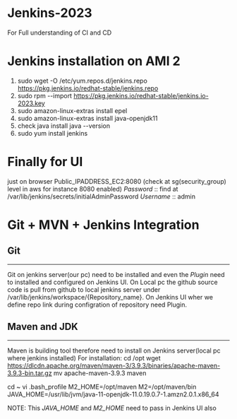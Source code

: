 # Jenkins-2023
For Full understanding of CI and CD

# Jenkins installation on AMI 2
1. sudo wget -O /etc/yum.repos.d/jenkins.repo https://pkg.jenkins.io/redhat-stable/jenkins.repo
2. sudo rpm --import https://pkg.jenkins.io/redhat-stable/jenkins.io-2023.key
3. sudo amazon-linux-extras install epel
4. sudo amazon-linux-extras install java-openjdk11
5. check java install
  java --version
6. sudo yum install jenkins

# Finally for UI 

just on browser 
Public_IPADDRESS_EC2:8080 (check at sg(security_group) level in aws for instance 8080 enabled)
*Password* :: find at /var/lib/jenkins/secrets/initialAdminPassword
*Username*  :: admin


# Git + MVN + Jenkins Integration

## Git
---------------------------------
Git on jenkins server(our pc) need to be installed and even the *Plugin* need to installed and configured on Jenkins UI.
On Local pc the github source code is pull from github to local jenkins server under /var/lib/jenkins/workspace/{Repository_name}.
On Jenkins UI wher we define repo link during configration of repository need Plugin.

## Maven and JDK
-------------------------------------
Maven is building tool therefore need to install on Jenkins server(local pc where jenkins installed)
For installation:
cd /opt
wget https://dlcdn.apache.org/maven/maven-3/3.9.3/binaries/apache-maven-3.9.3-bin.tar.gz
mv apache-maven-3.9.3 maven

cd ~
vi .bash_profile
M2_HOME=/opt/maven
M2=/opt/maven/bin
JAVA_HOME=/usr/lib/jvm/java-11-openjdk-11.0.19.0.7-1.amzn2.0.1.x86_64

NOTE: This *JAVA_HOME* and *M2_HOME* need to pass in Jenkins UI also 




